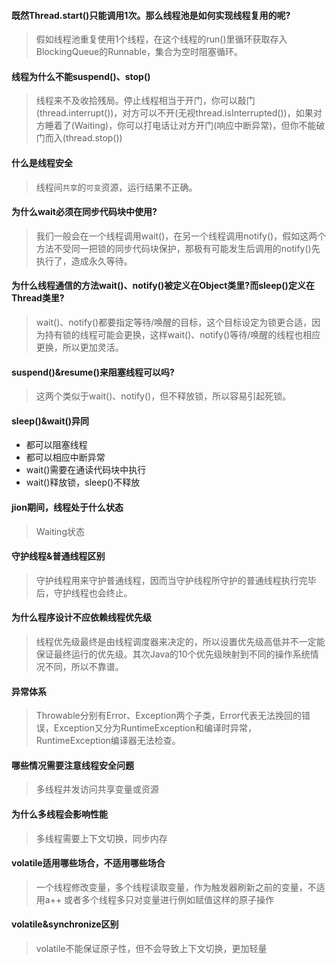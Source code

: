 #### 既然Thread.start()只能调用1次。那么线程池是如何实现线程复用的呢?
> 假如线程池重复使用1个线程，在这个线程的run()里循环获取存入BlockingQueue的Runnable，集合为空时阻塞循环。

#### 线程为什么不能suspend()、stop()
> 线程来不及收拾残局。停止线程相当于开门，你可以敲门(thread.interrupt())，对方可以不开(无视thread.isInterrupted())，如果对方睡着了(Waiting)，你可以打电话让对方开门(响应中断异常)，但你不能破门而入(thread.stop())

#### 什么是线程安全
> 线程间`共享`的`可变`资源，运行结果不正确。

#### 为什么wait必须在同步代码块中使用?
> 我们一般会在一个线程调用wait()，在另一个线程调用notify()，假如这两个方法不受同一把锁的同步代码块保护，那极有可能发生后调用的notify()先执行了，造成永久等待。

#### 为什么线程通信的方法wait()、notify()被定义在Object类里?而sleep()定义在Thread类里?
> wait()、notify()都要指定等待/唤醒的目标，这个目标设定为锁更合适，因为持有锁的线程可能会更换，这样wait()、notify()等待/唤醒的线程也相应更换，所以更加灵活。

#### suspend()&resume()来阻塞线程可以吗?
> 这两个类似于wait()、notify()，但不释放锁，所以容易引起死锁。

#### sleep()&wait()异同
* 都可以阻塞线程
* 都可以相应中断异常
* wait()需要在通读代码块中执行
* wait()释放锁，sleep()不释放

#### jion期间，线程处于什么状态
> Waiting状态

#### 守护线程&普通线程区别
> 守护线程用来守护普通线程，因而当守护线程所守护的普通线程执行完毕后，守护线程也会终止。

#### 为什么程序设计不应依赖线程优先级
> 线程优先级最终是由线程调度器来决定的，所以设置优先级高低并不一定能保证最终运行的优先级。其次Java的10个优先级映射到不同的操作系统情况不同，所以不靠谱。

#### 异常体系
> Throwable分别有Error、Exception两个子类，Error代表无法挽回的错误，Exception又分为RuntimeException和编译时异常，RuntimeException编译器无法检查。

#### 哪些情况需要注意线程安全问题
> 多线程并发访问共享变量或资源

#### 为什么多线程会影响性能
> 多线程需要上下文切换，同步内存

#### volatile适用哪些场合，不适用哪些场合
> 一个线程修改变量，多个线程读取变量，作为触发器刷新之前的变量，不适用a++
> 或者多个线程多只对变量进行例如赋值这样的原子操作

#### volatile&synchronize区别
> volatile不能保证原子性，但不会导致上下文切换，更加轻量

